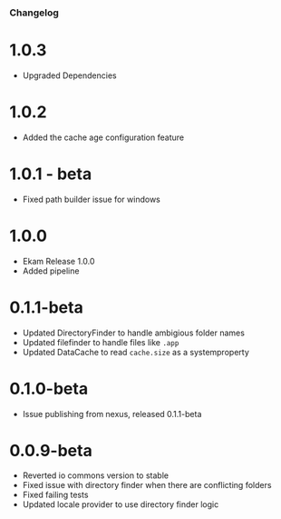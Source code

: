 ### Changelog
# 1.0.3
* Upgraded Dependencies

# 1.0.2
* Added the cache age configuration feature

# 1.0.1 - beta
* Fixed path builder issue for windows

# 1.0.0
* Ekam Release 1.0.0
* Added pipeline 

# 0.1.1-beta

* Updated DirectoryFinder to handle ambigious folder names
* Updated filefinder to handle files like `.app`
* Updated DataCache to read `cache.size` as a systemproperty

# 0.1.0-beta

* Issue publishing from nexus, released 0.1.1-beta

# 0.0.9-beta

* Reverted io commons version to stable
* Fixed issue with directory finder when there are conflicting folders
* Fixed failing tests
* Updated locale provider to use directory finder logic
